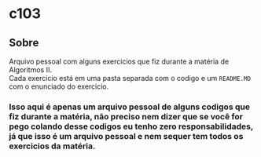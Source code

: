 # c103

## Sobre
Arquivo pessoal com alguns exercicios que fiz durante a matéria de Algoritmos II.
<br>Cada exercicio está em uma pasta separada com o codigo e um `README.MD` com o enunciado do exercicio.

### Isso aqui é apenas um arquivo pessoal de alguns codigos que fiz durante a matéria, não preciso nem dizer que se você for pego colando desse codigos eu tenho zero responsabilidades, já que isso é um arquivo pessoal e nem sequer tem todos os exercicios da matéria.

